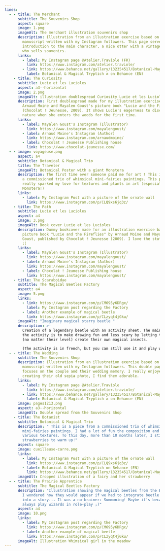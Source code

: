 ```yaml
---
lines:
  - - title: The Merchant
      subtitle: The Souvenirs Shop
      aspect: square
      image: 1.png
      imageAlt: The merchant illustration souvenirs shop
      description: Illustration from an illustration exercise based on an original
        manuscript written with my Instagram followers. This page serves as an
        introduction to the main character, a nice otter with a vintage style
        who sells souvenirs.
      links:
        - label: My Instagram page @Atelier.Traviole (FR)
          link: https://www.instagram.com/atelier.traviole/
        - link: https://www.behance.net/gallery/132354517/Botanical-Magical-Tryptich
          label: Botanical & Magical Tryptich ☘️ on Behance (EN)
    - title: The Curiosity
      subtitle: Lucie et les Lucioles
      aspect: a3--horizontal
      image: 2.png
      imageAlt: illustration doublespread Curiosity Lucie et les Lucioles
      description: First doublespread made for my illustration exercise based on
        Arnaud Moine and Mayalen Goust's picture book "Lucie and the Fireflies"
        (Chocolat ! Jeunesse, 2009). It shows Lucie's eagerness to discover
        nature when she enters the woods for the first time.
      links:
        - label: Mayalen Goust's Instagram (Illustrator)
          link: https://www.instagram.com/mayalengoust/
        - label: Arnaud Moine's Instagram (Author)
          link: https://www.instagram.com/arnaudmoine/
        - label: Chocolat ! Jeunesse Publishing house
          link: https://www.chocolat-jeunesse.com/
  - - image: voyageuse.png
      aspect: a4
      subtitle: Botanical & Magical Trio
      title: The Traveler
      imageAlt: Botanical Poster with a giant Monstera
      description: The first time ever someone paid me for art ! This is a piece from
        a commissioned trio of whimsical mini-fairies paintings. This piece
        really sparked my love for textures and plants in art (especially the
        Monstera!)
      links:
        - label: My Instagram Post with a picture of the ornate wall
          link: https://www.instagram.com/p/CLQ9xs6jq3z/
    - title: The Path
      subtitle: Lucie et les Lucioles
      aspect: a4
      image: 3.png
      imageAlt: Book cover Lucie et les Lucioles
      description: Dummy bookcover made for an illustration exercise based on the
        picture book "Lucie and the Fireflies" by Arnaud Moine and Mayalen
        Goust, published by Chocolat ! Jeunesse (2009). I love the stuffed frog
        :)
      links:
        - label: Mayalen Goust's Instagram (Illustrator)
          link: https://www.instagram.com/mayalengoust/
        - label: Arnaud Moine's Instagram (Author)
          link: https://www.instagram.com/mayalengoust/
        - label: Chocolat ! Jeunesse Publishing house
          link: https://www.instagram.com/mayalengoust/
    - title: The Scaraboidae
      subtitle: The Magical Beetles Factory
      aspect: a4
      image: 5.png
      links:
        - link: https://www.instagram.com/p/CM695y6DRgx/
          label: My Instagram post regarding the Factory
        - label: Another example of magical beetle
          link: https://www.instagram.com/p/CLzyqt4jGku/
      imageAlt: "Imaginary magical starry beetle "
      description: >-
        Creation of a legendary beetle with an activity sheet. The main goal of
        the activity is to make drawing fun and less scary by letting the artist
        (no matter their level) create their own magical insects. 

        (The activity is in french, but you can still use it and play with the dice !)
  - - title: The Wedding
      subtitle: The Souvenirs Shop
      description: Illustration from an illustration exercise based on an original
        manuscript written with my Instagram followers. This double page spread
        focuses on the couple and their wedding memory. I really enjoyed
        creating their old sepia photo, I find them adorable.
      links:
        - label: My Instagram page @Atelier.Traviole
          link: https://www.instagram.com/atelier.traviole/
        - link: https://www.behance.net/gallery/132354517/Botanical-Magical-Tryptich
          label: Botanical & Magical Tryptich ☘️ on Behance (EN)
      image: pages1213.png
      aspect: a3--horizontal
      imageAlt: Double spread from the Souvenirs Shop
    - title: The Botanist
      subtitle: Botanical & Magical Trio
      description: " This is a piece from a commissioned trio of whimsical
        mini-fairies paintings. I had a lot of fun the composition and the
        various textures. To this day, more than 10 months later, I still doodle
        strawberries to warm up!"
      aspect: square
      image: cueilleuse-carre.png
      links:
        - label: My Instagram Post with a picture of the ornate wall
          link: https://www.instagram.com/p/CLQ9xs6jq3z/
        - label: Botanical & Magical Tryptich on Behance (EN)
          link: https://www.behance.net/gallery/132354517/Botanical-Magical-Tryptich
      imageAlt: Cropped illustration of a fairy and her strawberry
  - - title: The Prairie Apprentice
      subtitle: The Magical Beetles Factory
      description: "Illustration showing the magical beetles from the Beetle Factory.
        I wondered how they would appear if we had to integrate beetle creation
        into a story... It was a no-brainer: Summoning! Maybe it's because I
        always play wizards in role-play ;)"
      aspect: a4
      image: 10.png
      links:
        - label: My Instagram post regarding the Factory
          link: https://www.instagram.com/p/CM695y6DRgx/
        - label: Another example of magical beetle
          link: https://www.instagram.com/p/CLzyqt4jGku/
      imageAlt: Illustration Whimsical girl in the meadow
---
```

